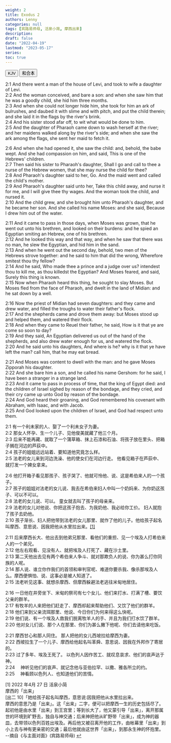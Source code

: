 ```yaml
---
weight: 2
title: Exodus 2
authors: Lenny
categories: null
tags: [宾路易师母, 活泉小简, 摩西出来]
description: 
draft: false
date: "2022-04-19"
lastmod: "2023-05-17"
series: 
toc: true
---
```



<!--more-->

<!-- Tab links -->
<div class="tab">
  <button class="tablinks active" onclick="tablabel(event, 'english')">KJV</button>
  <button class="tablinks" onclick="tablabel(event, 'chinese')">和合本</button>
  
</div>

<!-- Tab content -->
<div id="english" class="tabcontent" style="display:block">

2:1 And there went a man of the house of Levi, and took to wife a daughter of Levi.  
2:2 And the woman conceived, and bare a son: and when she saw him that he was a goodly child, she hid him three months.  
2:3 And when she could not longer hide him, she took for him an ark of bulrushes, and daubed it with slime and with pitch, and put the child therein; and she laid it in the flags by the river's brink.  
2:4 And his sister stood afar off, to wit what would be done to him.  
2:5 And the daughter of Pharaoh came down to wash herself at the river; and her maidens walked along by the river's side; and when she saw the ark among the flags, she sent her maid to fetch it.  

2:6 And when she had opened it, she saw the child: and, behold, the babe wept. And she had compassion on him, and said, This is one of the Hebrews' children.  
2:7 Then said his sister to Pharaoh's daughter, Shall I go and call to thee a nurse of the Hebrew women, that she may nurse the child for thee?  
2:8 And Pharaoh's daughter said to her, Go. And the maid went and called the child's mother.  
2:9 And Pharaoh's daughter said unto her, Take this child away, and nurse it for me, and I will give thee thy wages. And the woman took the child, and nursed it.  
2:10 And the child grew, and she brought him unto Pharaoh's daughter, and he became her son. And she called his name Moses: and she said, Because I drew him out of the water.  

2:11 And it came to pass in those days, when Moses was grown, that he went out unto his brethren, and looked on their burdens: and he spied an Egyptian smiting an Hebrew, one of his brethren.  
2:12 And he looked this way and that way, and when he saw that there was no man, he slew the Egyptian, and hid him in the sand.  
2:13 And when he went out the second day, behold, two men of the Hebrews strove together: and he said to him that did the wrong, Wherefore smitest thou thy fellow?  
2:14 And he said, Who made thee a prince and a judge over us? intendest thou to kill me, as thou killedst the Egyptian? And Moses feared, and said, Surely this thing is known.  
2:15 Now when Pharaoh heard this thing, he sought to slay Moses. But Moses fled from the face of Pharaoh, and dwelt in the land of Midian: and he sat down by a well.  

2:16 Now the priest of Midian had seven daughters: and they came and drew water, and filled the troughs to water their father's flock.  
2:17 And the shepherds came and drove them away: but Moses stood up and helped them, and watered their flock.  
2:18 And when they came to Reuel their father, he said, How is it that ye are come so soon to day?  
2:19 And they said, An Egyptian delivered us out of the hand of the shepherds, and also drew water enough for us, and watered the flock.  
2:20 And he said unto his daughters, And where is he? why is it that ye have left the man? call him, that he may eat bread.  

2:21 And Moses was content to dwell with the man: and he gave Moses Zipporah his daughter.  
2:22 And she bare him a son, and he called his name Gershom: for he said, I have been a stranger in a strange land.  
2:23 And it came to pass in process of time, that the king of Egypt died: and the children of Israel sighed by reason of the bondage, and they cried, and their cry came up unto God by reason of the bondage.  
2:24 And God heard their groaning, and God remembered his covenant with Abraham, with Isaac, and with Jacob.  
2:25 And God looked upon the children of Israel, and God had respect unto them.  
</div>


<div id="chinese" class="tabcontent" style="display:block">

2:1 有一个利未家的人、娶了一个利未女子为妻。  
2:2 那女人怀孕、生一个儿子、见他俊美就藏了他三个月。  
2:3 后来不能再藏、就取了一个蒲草箱、抹上石漆和石油、将孩子放在里头、把箱子搁在河边的芦荻中。  
2:4 孩子的姐姐远远站着、要知道他究竟怎么样。  
2:5 法老的女儿来到河边洗澡、他的使女们在河边行走。  他看见箱子在芦荻中、就打发一个婢女拿来。  

2:6 他打开箱子看见那孩子、孩子哭了、他就可怜他、说、这是希伯来人的一个孩子。  
2:7 孩子的姐姐对法老的女儿说、我去在希伯来妇人中叫一个奶妈来、为你奶这孩子、可以不可以。  
2:8 法老的女儿说、可以。  童女就去叫了孩子的母亲来。  
2:9 法老的女儿对他说、你把这孩子抱去、为我奶他、我必给你工价。  妇人就抱了孩子去奶他。  
2:10 孩子渐长、妇人把他带到法老的女儿那里、就作了他的儿子。他给孩子起名叫摩西、意思说、因我把他从水里拉出来。<a id="1_ref" href = "#1" class = "index">[1]</a>  

2:11 后来摩西长大、他出去到他弟兄那里、看他们的重担、见一个埃及人打希伯来人的一个弟兄。  
2:12 他左右观看、见没有人、就把埃及人打死了、藏在沙土里。  
2:13 第二天他出去见有两个希伯来人争斗、就对那欺负人的说、你为甚么打你同族的人呢。  
2:14 那人说、谁立你作我们的首领和审判官呢、难道你要杀我、像杀那埃及人么。摩西便惧怕、说、这事必是被人知道了。  
2:15 法老听见这事、就想杀摩西、但摩西躲避法老逃往米甸地居住。  

2:16 一日他在井旁坐下、米甸的祭司有七个女儿、他们来打水、打满了槽、要饮父亲的群羊。  
2:17 有牧羊的人来把他们赶走了、摩西却起来帮助他们、又饮了他们的群羊。  
2:18 他们来到父亲流珥那里、他说、今日你们为何来得这么快呢。  
2:19 他们说、有一个埃及人救我们脱离牧羊人的手、并且为我们打水饮了群羊。  
2:20 他对女儿们说、那个人在那里、你们为甚么撇下他呢、你们去请他来吃饭。  

2:21 摩西甘心和那人同住。  那人把他的女儿西坡拉给摩西为妻。  
2:22 西坡拉生了一个儿子、摩西给他起名叫革舜、意思说、因我在外邦作了寄居的。  
2:23 过了多年、埃及王死了。  以色列人因作苦工、就叹息哀求、他们的哀声达于　神。  
2:24 　神听见他们的哀声、就记念他与亚伯拉罕、以撒、雅各所立的约。  
2:25 　神看顾以色列人、也知道他们的苦情。  

<p id="1">[1] 2022 年4月 27 日 活泉小简  
<br>摩西的「出来」  
<br>[出二 10]「她给孩子起名叫摩西，意思说:因我把他从水里拉出来。  
<br>摩西的意思乃是「出来」。这「出来」二字，便可以把摩西一生的历史包括尽了。起初他是由水里「出来」到王宫里；等到长大了，他又蒙引导「出来」，离开那属世的环境到旷野去，独自与神交通；后来神把他从旷野带「出来」，成为神的器皿，去带领以色列百姓出埃及。再后他又被召离开他的工作，由帐幕里「出来」到小上去与神有更亲密的交通；最后他就由这世界「出来」，到那永生神的怀抱里。 
<br>--摘自《与主面对面》(宾路易师母)
<a href="#1_ref">&#8617;</a>
</p>
   

</div>


